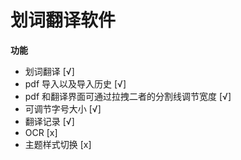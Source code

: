 <!--
 * @Author: your name
 * @Date: 2021-04-07 14:19:52
 * @LastEditTime: 2021-04-07 14:24:47
 * @LastEditors: Please set LastEditors
 * @Description: In User Settings Edit
 * @FilePath: /undefined/Users/home/PycharmProjects/pythonProject1/my_translation/readme.md
-->
# 划词翻译软件

**功能**

- 划词翻译 [√]
- pdf 导入以及导入历史 [√]
- pdf 和翻译界面可通过拉拽二者的分割线调节宽度 [√]
- 可调节字号大小 [√]
- 翻译记录 [√]
- OCR [x]
- 主题样式切换 [x]